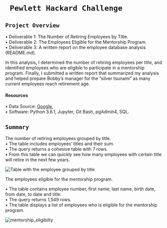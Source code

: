# ` Pewlett Hackard Challenge`


 ## `Project Overview ` <br/>
 
•	Deliverable 1: The Number of Retiring Employees by Title. <br/>
•	Deliverable 2: The Employees Eligible for the Mentorship Program. <br/>
•	Deliverable 3: A written report on the employee database analysis (README.md). <br/>

In this analysis, I determined the number of retiring employees per title, and identified employees who are eligible to participate in a mentorship program. Finally, I submitted a written report that summarized my analysis and helped prepare Bobby’s manager for the “silver tsunami” as many current employees reach retirement age.


#### Resources <br/>
•	Data Source: [Google]( Google), <br/>
•	Software: Python 3.6.1, Jupyter, Git Bash, pgAdmin4, SQL.


## `Summary`


 The number of retiring employees grouped by title. <br/>
•	The table includes employees’ titles and their sum. <br/>
•	The query returns a cohesive table with 7 rows. <br/>
•	From this table we can quickly see how many employees with certain title will retire in the next few years.



![Table with the employee grouped by title](https://user-images.githubusercontent.com/110998103/191963519-bc66eeca-5742-4790-91da-93715e8b559e.png)

The employees eligible for the mentorship program. <br/>

• The table contains employee number, first name, last name, birth date, from date, to date and title. <br/>
• The query returns 1,549 rows. <br/>
• The table displays a list of employees who is eligible for the mentorship program. <br/>


![mentorship_eligibilty](https://user-images.githubusercontent.com/110998103/191975868-26581aad-1f16-4381-8905-4d2166fe2fe8.png)
